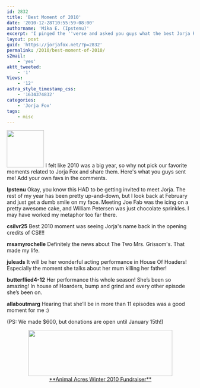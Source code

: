 ```yaml
---
id: 2832
title: 'Best Moment of 2010'
date: '2010-12-28T10:55:59-08:00'
authorname: 'Mika E. (Ipstenu)'
excerpt: 'I pinged the ''verse and asked you guys what the best Jorja Related Moment of 2010 was for you. Here are some of your thoughts!'
layout: post
guid: 'https://jorjafox.net/?p=2832'
permalink: /2010/best-moment-of-2010/
s2mail:
    - 'yes'
aktt_tweeted:
    - '1'
Views:
    - '12'
astra_style_timestamp_css:
    - '1634374832'
categories:
    - 'Jorja Fox'
tags:
    - misc
---
```


<img src="//static.jorjafox.net/wordpress/2010/12/2010-100x100.jpg" alt="" title="2010" width="100" height="100" class="alignleft size-thumbnail wp-image-2833" /> I felt like 2010 was a big year, so why not pick our favorite moments related to Jorja Fox and share them.  Here's what you guys sent me!  Add your own favs in the comments.

**Ipstenu**
Okay, you know this HAD to be getting invited to meet Jorja.  The rest of my year has been pretty up-and-down, but I look back at February and just get a dumb smile on my face.  Meeting Joe Fab was the icing on a pretty awesome cake, and William Petersen was just chocolate sprinkles.  I may have worked my metaphor too far there.

**csilvr25**
Best 2010 moment was seeing Jorja's name back in the opening credits of CSI!!!

**msamyrochelle**
Definitely the news about The Two Mrs. Grissom's. That made my life.

**juleads**
It will be her wonderful acting performance in House Of Hoaders! Especially the moment she talks about her mum killing her father!

**butterflied4-12**
Her performance this whole season! She’s been so amazing! In house of Hoarders, bump and grind and every other episode she’s been on.

**allaboutmarg**
Hearing that she’ll be in more than 11 episodes was a good moment for me :)

(PS: We made $600, but donations are open until January 15th!)
<center><a href="http://www.crowdrise.com/jfo-animalacres2010/fundraiser/jorjafoxonline"><img src="//static.jorjafox.net/wordpress/2010/11/crowdrise.jpg" alt="" title="crowdrise" width="388" height="124" class="aligncenter size-full wp-image-2683" /><br />**Animal Acres Winter 2010 Fundraiser**</a></center>
